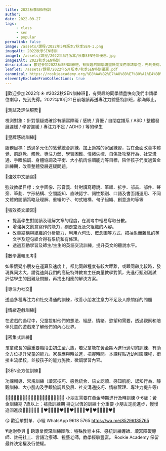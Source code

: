 ```yaml
---
title: 2022秋季SEN特訓
author:
date: 2022-09-27
tags: 
     - class
     - sen
     - popular
permalink: false
image: /assets/課程/2022年5月版本/秋季SEN-1.png
imageAlt: 2022秋季SEN特訓
image1: /assets/課程/2022年5月版本/秋季SEN特訓優惠.jpg
image1Alt: 2022秋季SEN特訓
description: 歡迎參加2022秋SEN訓練班，有興趣的同學請盡快向我們申請學位，先到先得。2022年10月21日前報讀再送專注力綜藝特訓班，額滿即止。
leaflet: /assets/課程/2022年5月版本/秋季SEN特訓優惠.pdf
canonical: https://rookieacademy.org/%E8%AA%B2%E7%A8%8B%E7%B0%A1%E4%BB%8B/2022%E7%A7%8B%E5%AD%A3SEN%E7%89%B9%E8%A8%93/
eleventyExcludeFromCollections: true
---
```


🥰歡迎參加2022年☀️ #2022秋SEN訓練班💖，有興趣的同學請盡快向我們申請學位喇😉，先到先得。2022年10月21日前報讀再送專注力綜藝特訓班，額滿即止。

🌻測試及評估服務🧸

檢測對象：針對懷疑或確診有讀寫障礙 / 感統 / 資優 / 自閉症譜系 / ASD / 整體發展遲緩 / 學習遲緩 / 專注力不足 / ADHD / 等的學生

🌻皇牌感統訓練🧸

服務目標：透過多元化的感覺統合訓練，加上適當的家居練習，旨在全面改善本體覺、前庭覺、觸覺、專注力弱、學習困難、情緒失控、自傷及攻擊行為、社交溝通、手眼協調、身體協調及平衡、大小肌肉協調能力等目標，陪伴孩子們度過黃金訓練期，改善整體發展遲緩問題。

🌻強效中文讀寫🧸

強效教學目標：文字圖像、形音義、針對讀寫聽說、筆順、拆字、部首、部件、聲旁、筆劃、字形結構、空間認知、直映認字、詞性類別、口語及書面語運用、不同文體的閱讀策略及理解、重組句子、句式結構、句子組織、創意造句等等

🌻強效英文讀寫🧸

* 提高學生對閱讀及理解文章的程度，在測考中輕易奪取分數。
* 增強英文創意寫作的能力，剔走空泛及欠組織的內容。
* 改善結構與組織的分析能力，利用六何法、概念圖等方式，把抽象而雜亂的英文字及短句組合得有系統和有條理。
* 透過互動學習及師生/生生的英語交流訓練，提升英文的聽說水平。

🌻數學邏輯思考🧸

如果懷疑小朋友在運算及速度上，都比同齡程度有較大距離，或跟同齡比較時，發現異同太大，請從速與我們的高級特殊教育主任商量教學對策，先進行甄別測試 評估學生的困難及問題，再找出相應的解決方案。

🌻專注力社交🧸

透過多種專注力和社交溝通的訓練，改善小朋友注意力不足及人際關係的問題

🌻情緒遊戲訓練🧸

在遊戲的過程中，兒童投射他們的想法、經歷、情緒、慾望和需要，透過觀察和陪伴兒童的遊戲來了解他們的內心世界。

🌻密集式訓練🧸

孩童成長的最重要階段由初生至六歲，若兒童能在黃金期內進行適切的訓練，有助全方位提升兒童的能力。家長應與時並進，把握時間。本課程貼近幼稚園課程，銜接主流學校，並按孩子的能力施教，微調學習內容。

🌻SEN全方位訓練🧸

功課輔導、常規訓練（讀寫技巧、感覺統合、語文認讀、感知肌能、認知行為、靜觀訓練、大小肌肉及手眼協調與發展、社交溝通技巧、情緒管理、專注力提升等)

🌈🌈🌈🌈🌈🌈🌈🌈🌈🌈🌈🌈🌈🌈🌈🌈🌈🌈🌈🌈🌈
小朋友需要在黃金時期進行及時訓練
0-6歲：黃金訓練期
7歲以上：補救訓練期
持之以恆的訓練十分重要
小朋友定能進步，慢慢追回進度💪🏻💪🏻💪🏻
🧡❤💛💚💚💛❤🧡🧡❤💛💚💚💛❤🧡❤💛💚💚💛❤🧡

😘 歡迎單對單、小組
WhatsApp 9618 5765
https://wa.me/85296185765

💗謝謝參與 📝 跨專業資深訓練團隊：特殊教育主任、感統訓練導師、讀寫障礙導師、註冊社工、言語治療師、視藝老師，教學經驗豐富。
Rookie Academy 保留最終決定權及行使權。